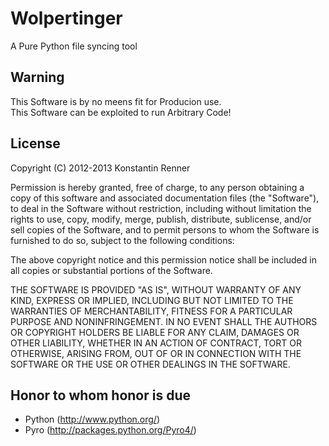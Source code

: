 Wolpertinger
============

A Pure Python file syncing tool

Warning
----------
This Software is by no meens fit for Producion use.<br>
This Software can be exploited to run Arbitrary Code!<br>


License
-------
Copyright (C) 2012-2013  Konstantin Renner

Permission is hereby granted, free of charge, to any person obtaining a copy of this software and associated documentation files (the "Software"), to deal in the Software without restriction, including without limitation the rights to use, copy, modify, merge, publish, distribute, sublicense, and/or sell copies of the Software, and to permit persons to whom the Software is furnished to do so, subject to the following conditions:

The above copyright notice and this permission notice shall be included in all copies or substantial portions of the Software.

THE SOFTWARE IS PROVIDED "AS IS", WITHOUT WARRANTY OF ANY KIND, EXPRESS OR IMPLIED, INCLUDING BUT NOT LIMITED TO THE WARRANTIES OF MERCHANTABILITY, FITNESS FOR A PARTICULAR PURPOSE AND NONINFRINGEMENT. IN NO EVENT SHALL THE AUTHORS OR COPYRIGHT HOLDERS BE LIABLE FOR ANY CLAIM, DAMAGES OR OTHER LIABILITY, WHETHER IN AN ACTION OF CONTRACT, TORT OR OTHERWISE, ARISING FROM, OUT OF OR IN CONNECTION WITH THE SOFTWARE OR THE USE OR OTHER DEALINGS IN THE SOFTWARE.

Honor to whom honor is due
--------------------------
- Python (http://www.python.org/)
- Pyro (http://packages.python.org/Pyro4/)
